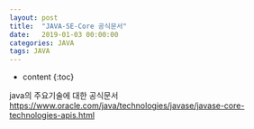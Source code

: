 ```yaml
---
layout: post
title:  "JAVA-SE-Core 공식문서"
date:   2019-01-03 00:00:00
categories: JAVA
tags: JAVA
---
```

* content
{:toc}

java의 주요기술에 대한 공식문서
https://www.oracle.com/java/technologies/javase/javase-core-technologies-apis.html
